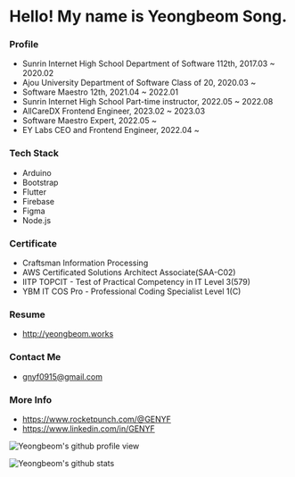 # Hello! My name is Yeongbeom Song.

### Profile
- Sunrin Internet High School Department of Software 112th, 2017.03 ~ 2020.02
- Ajou University Department of Software Class of 20, 2020.03 ~
- Software Maestro 12th, 2021.04 ~ 2022.01
- Sunrin Internet High School Part-time instructor, 2022.05 ~ 2022.08
- AllCareDX Frontend Engineer, 2023.02 ~ 2023.03
- Software Maestro Expert, 2022.05 ~
- EY Labs CEO and Frontend Engineer, 2022.04 ~


### Tech Stack
- Arduino
- Bootstrap
- Flutter
- Firebase
- Figma
- Node.js


### Certificate
- Craftsman Information Processing
- AWS Certificated Solutions Architect Associate(SAA-C02)
- IITP TOPCIT - Test of Practical Competency in IT Level 3(579)
- YBM IT COS Pro - Professional Coding Specialist Level 1(C)

### Resume
- http://yeongbeom.works

### Contact Me
- gnyf0915@gmail.com

### More Info
- https://www.rocketpunch.com/@GENYF
- https://www.linkedin.com/in/GENYF


![Yeongbeom's github profile view](https://komarev.com/ghpvc/?username=GENYF)

![Yeongbeom's github stats](https://github-readme-stats.vercel.app/api?username=GENYF&count_private=true&show_icons=true)
